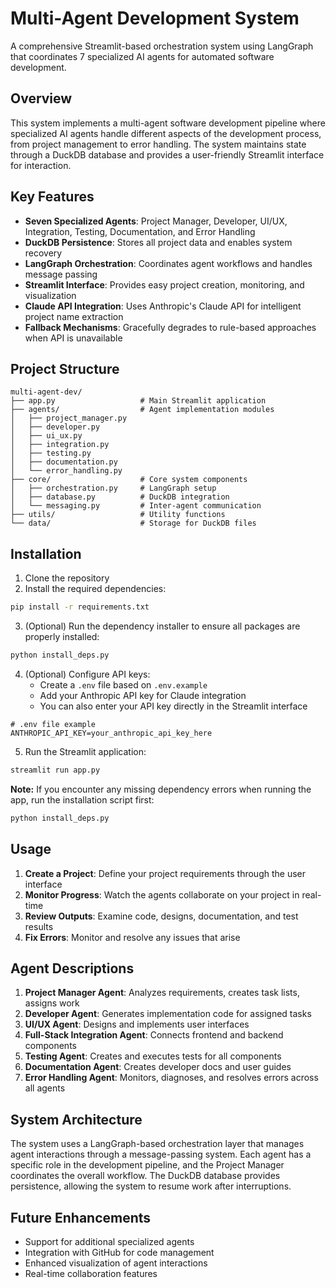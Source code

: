 # Multi-Agent Development System

A comprehensive Streamlit-based orchestration system using LangGraph that coordinates 7 specialized AI agents for automated software development.

## Overview

This system implements a multi-agent software development pipeline where specialized AI agents handle different aspects of the development process, from project management to error handling. The system maintains state through a DuckDB database and provides a user-friendly Streamlit interface for interaction.

## Key Features

- **Seven Specialized Agents**: Project Manager, Developer, UI/UX, Integration, Testing, Documentation, and Error Handling
- **DuckDB Persistence**: Stores all project data and enables system recovery
- **LangGraph Orchestration**: Coordinates agent workflows and handles message passing
- **Streamlit Interface**: Provides easy project creation, monitoring, and visualization
- **Claude API Integration**: Uses Anthropic's Claude API for intelligent project name extraction
- **Fallback Mechanisms**: Gracefully degrades to rule-based approaches when API is unavailable

## Project Structure

```
multi-agent-dev/
├── app.py                   # Main Streamlit application
├── agents/                  # Agent implementation modules
│   ├── project_manager.py
│   ├── developer.py
│   ├── ui_ux.py
│   ├── integration.py
│   ├── testing.py
│   ├── documentation.py
│   └── error_handling.py
├── core/                    # Core system components
│   ├── orchestration.py     # LangGraph setup
│   ├── database.py          # DuckDB integration
│   └── messaging.py         # Inter-agent communication
├── utils/                   # Utility functions
└── data/                    # Storage for DuckDB files
```

## Installation

1. Clone the repository
2. Install the required dependencies:

```bash
pip install -r requirements.txt
```

3. (Optional) Run the dependency installer to ensure all packages are properly installed:

```bash
python install_deps.py
```

4. (Optional) Configure API keys:
   - Create a `.env` file based on `.env.example`
   - Add your Anthropic API key for Claude integration
   - You can also enter your API key directly in the Streamlit interface

```
# .env file example
ANTHROPIC_API_KEY=your_anthropic_api_key_here
```

5. Run the Streamlit application:

```bash
streamlit run app.py
```

**Note:** If you encounter any missing dependency errors when running the app, run the installation script first:

```bash
python install_deps.py
```

## Usage

1. **Create a Project**: Define your project requirements through the user interface
2. **Monitor Progress**: Watch the agents collaborate on your project in real-time
3. **Review Outputs**: Examine code, designs, documentation, and test results
4. **Fix Errors**: Monitor and resolve any issues that arise

## Agent Descriptions

1. **Project Manager Agent**: Analyzes requirements, creates task lists, assigns work
2. **Developer Agent**: Generates implementation code for assigned tasks
3. **UI/UX Agent**: Designs and implements user interfaces
4. **Full-Stack Integration Agent**: Connects frontend and backend components
5. **Testing Agent**: Creates and executes tests for all components
6. **Documentation Agent**: Creates developer docs and user guides
7. **Error Handling Agent**: Monitors, diagnoses, and resolves errors across all agents

## System Architecture

The system uses a LangGraph-based orchestration layer that manages agent interactions through a message-passing system. Each agent has a specific role in the development pipeline, and the Project Manager coordinates the overall workflow. The DuckDB database provides persistence, allowing the system to resume work after interruptions.

## Future Enhancements

- Support for additional specialized agents
- Integration with GitHub for code management
- Enhanced visualization of agent interactions
- Real-time collaboration features